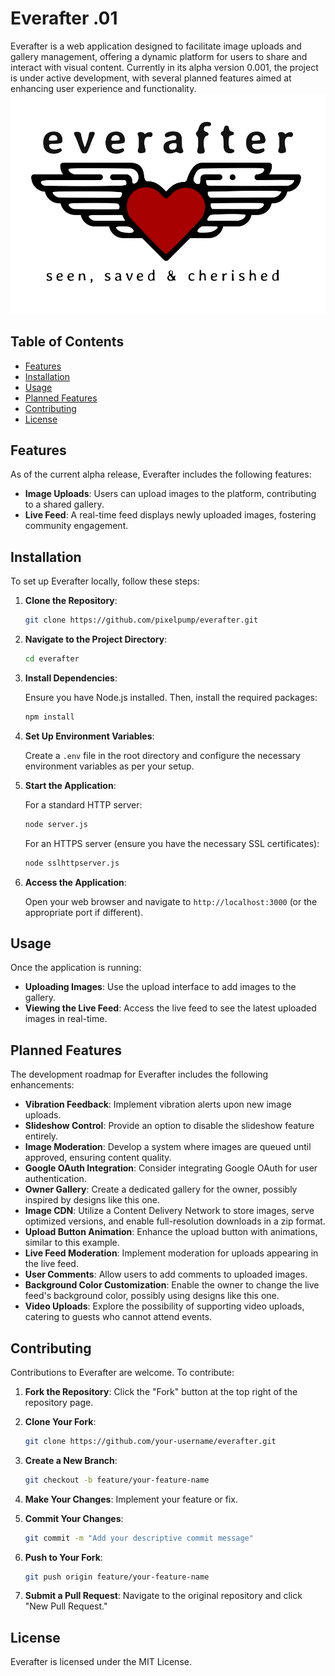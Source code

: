 # Everafter .01

Everafter is a web application designed to facilitate image uploads and gallery management, offering a dynamic platform for users to share and interact with visual content. Currently in its alpha version 0.001, the project is under active development, with several planned features aimed at enhancing user experience and functionality.
![Alt text](/ea_large_logo_full_blk.png?raw=true "Optional Title")
## Table of Contents

- [Features](#features)
- [Installation](#installation)
- [Usage](#usage)
- [Planned Features](#planned-features)
- [Contributing](#contributing)
- [License](#license)

## Features

As of the current alpha release, Everafter includes the following features:

- **Image Uploads**: Users can upload images to the platform, contributing to a shared gallery.
- **Live Feed**: A real-time feed displays newly uploaded images, fostering community engagement.

## Installation

To set up Everafter locally, follow these steps:

1. **Clone the Repository**:

   ```bash
   git clone https://github.com/pixelpump/everafter.git
   ```

2. **Navigate to the Project Directory**:

   ```bash
   cd everafter
   ```

3. **Install Dependencies**:

   Ensure you have Node.js installed. Then, install the required packages:

   ```bash
   npm install
   ```

4. **Set Up Environment Variables**:

   Create a `.env` file in the root directory and configure the necessary environment variables as per your setup.

5. **Start the Application**:

   For a standard HTTP server:

   ```bash
   node server.js
   ```

   For an HTTPS server (ensure you have the necessary SSL certificates):

   ```bash
   node sslhttpserver.js
   ```

6. **Access the Application**:

   Open your web browser and navigate to `http://localhost:3000` (or the appropriate port if different).

## Usage

Once the application is running:

- **Uploading Images**: Use the upload interface to add images to the gallery.
- **Viewing the Live Feed**: Access the live feed to see the latest uploaded images in real-time.

## Planned Features

The development roadmap for Everafter includes the following enhancements:

- **Vibration Feedback**: Implement vibration alerts upon new image uploads.
- **Slideshow Control**: Provide an option to disable the slideshow feature entirely.
- **Image Moderation**: Develop a system where images are queued until approved, ensuring content quality.
- **Google OAuth Integration**: Consider integrating Google OAuth for user authentication.
- **Owner Gallery**: Create a dedicated gallery for the owner, possibly inspired by designs like this one.
- **Image CDN**: Utilize a Content Delivery Network to store images, serve optimized versions, and enable full-resolution downloads in a zip format.
- **Upload Button Animation**: Enhance the upload button with animations, similar to this example.
- **Live Feed Moderation**: Implement moderation for uploads appearing in the live feed.
- **User Comments**: Allow users to add comments to uploaded images.
- **Background Color Customization**: Enable the owner to change the live feed's background color, possibly using designs like this one.
- **Video Uploads**: Explore the possibility of supporting video uploads, catering to guests who cannot attend events.

## Contributing

Contributions to Everafter are welcome. To contribute:

1. **Fork the Repository**: Click the "Fork" button at the top right of the repository page.
2. **Clone Your Fork**:

   ```bash
   git clone https://github.com/your-username/everafter.git
   ```

3. **Create a New Branch**:

   ```bash
   git checkout -b feature/your-feature-name
   ```

4. **Make Your Changes**: Implement your feature or fix.
5. **Commit Your Changes**:

   ```bash
   git commit -m "Add your descriptive commit message"
   ```

6. **Push to Your Fork**:

   ```bash
   git push origin feature/your-feature-name
   ```

7. **Submit a Pull Request**: Navigate to the original repository and click "New Pull Request."

## License

Everafter is licensed under the MIT License.
